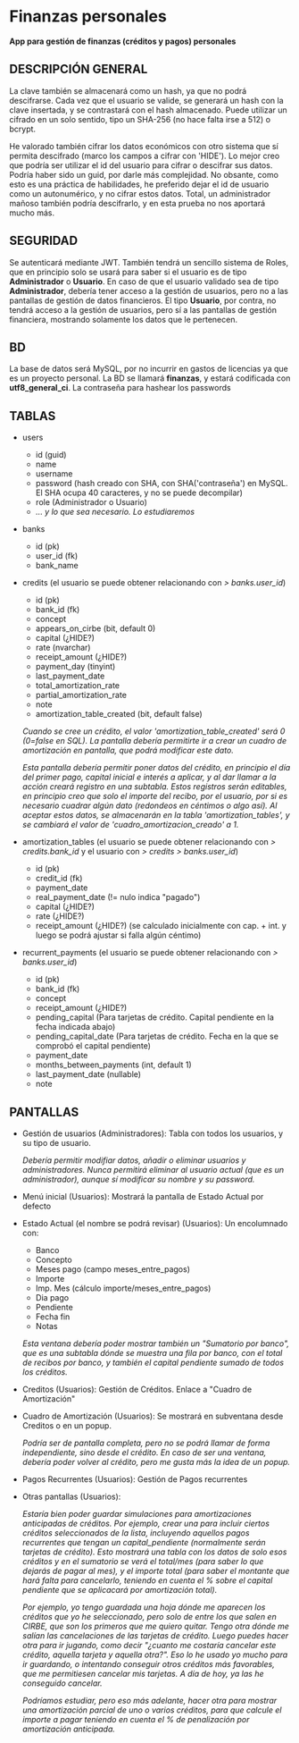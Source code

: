 # Finanzas personales
**App para gestión de finanzas (créditos y pagos) personales**

## DESCRIPCIÓN GENERAL ##
La clave también se almacenará como un hash, ya que no podrá descifrarse. Cada vez que el usuario se valide, se generará un hash con la clave insertada, y se contrastará con el hash almacenado. Puede utilizar un cifrado en un solo sentido, tipo un SHA-256 (no hace falta irse a 512) o bcrypt.

He valorado también cifrar los datos económicos con otro sistema que sí permita descifrado (marco los campos a cifrar con 'HIDE'). Lo mejor creo que podría ser utilizar el id del usuario para cifrar o descifrar sus datos. Podría haber sido un guid, por darle más complejidad. No obsante, como esto es una práctica de habilidades, he preferido dejar el id de usuario como un autonumérico, y no cifrar estos datos. Total, un administrador mañoso también podría descifrarlo, y en esta prueba no nos aportará mucho más.

## SEGURIDAD ##
Se autenticará mediante JWT. También tendrá un sencillo sistema de Roles, que en principio solo se usará para saber si el usuario es de tipo **Administrador** o **Usuario**. En caso de que el usuario validado sea de tipo **Administrador**, debería tener acceso a la gestión de usuarios, pero no a las pantallas de gestión de datos financieros. El tipo **Usuario**, por contra, no tendrá acceso a la gestión de usuarios, pero sí a las pantallas de gestión financiera, mostrando solamente los datos que le pertenecen.

## BD ##
La base de datos será MySQL, por no incurrir en gastos de licencias ya que es un proyecto personal. La BD se llamará **finanzas**, y estará codificada con **utf8_general_ci**.
La contraseña para hashear los passwords

## TABLAS ##
- users
  - id (guid)
  - name
  - username
  - password (hash creado con SHA, con SHA('contraseña') en MySQL. El SHA ocupa 40 caracteres, y no se puede decompilar)
  - role (Administrador o Usuario)
  - *... y lo que sea necesario. Lo estudiaremos*

- banks
  - id (pk)
  - user_id (fk)
  - bank_name		
		
- credits (el usuario se puede obtener relacionando con *> banks.user_id*)
  - id (pk)
  - bank_id (fk)
  - concept
  - appears_on_cirbe (bit, default 0)
  - capital (¿HIDE?)
  - rate (nvarchar)
  - receipt_amount (¿HIDE?)
  - payment_day (tinyint)
  - last_payment_date
  - total_amortization_rate
  - partial_amortization_rate
  - note
  - amortization_table_created (bit, default false)
	
  *Cuando se cree un crédito, el valor 'amortization_table_created' será 0 (0=false en SQL). La pantalla debería permitirte ir a crear un cuadro de amortización en pantalla, que podrá modificar este dato.*
	
  *Esta pantalla debería permitir poner datos del crédito, en principio el día del primer pago, capital inicial e interés a aplicar, y al dar llamar a la acción creará registro en una subtabla. Estos registros serán editables, en principio creo que solo el importe del recibo, por el usuario, por si es necesario cuadrar algún dato (redondeos en céntimos o algo así). Al aceptar estos datos, se almacenarán en la tabla 'amortization_tables', y se cambiará el valor de 'cuadro_amortizacion_creado' a 1.*
	
- amortization_tables (el usuario se puede obtener relacionando con *> credits.bank_id* y el usuario con *> credits > banks.user_id*)
  - id (pk)
  - credit_id (fk)
  - payment_date
  - real_payment_date (!= nulo indica "pagado")
  - capital (¿HIDE?)
  - rate (¿HIDE?)
  - receipt_amount (¿HIDE?) (se calculado inicialmente con cap. + int. y luego se podrá ajustar si falla algún céntimo)

- recurrent_payments (el usuario se puede obtener relacionando con *> banks.user_id*)
  - id (pk)
  - bank_id (fk)
  - concept
  - receipt_amount (¿HIDE?)
  - pending_capital (Para tarjetas de crédito. Capital pendiente en la fecha indicada abajo)
  - pending_capital_date (Para tarjetas de crédito. Fecha en la que se comprobó el capital pendiente)
  - payment_date
  - months_between_payments (int, default 1)
  - last_payment_date (nullable)
  - note	
	
## PANTALLAS ##
- Gestión de usuarios (Administradores): Tabla con todos los usuarios, y su tipo de usuario.

  *Debería permitir modifiar datos, añadir o eliminar usuarios y administradores. Nunca permitirá eliminar al usuario actual (que es un administrador), aunque sí modificar su nombre y su password.*

- Menú inicial (Usuarios): Mostrará la pantalla de Estado Actual por defecto

- Estado Actual (el nombre se podrá revisar) (Usuarios): Un encolumnado con:
  - Banco
  - Concepto
  - Meses pago (campo meses_entre_pagos)
  - Importe
  - Imp. Mes (cálculo importe/meses_entre_pagos)
  - Dia pago
  - Pendiente
  - Fecha fin
  - Notas
	
  *Esta ventana debería poder mostrar también un "Sumatorio por banco", que es una subtabla dónde se muestra una fila por banco, con el total de recibos por banco, y también el capital pendiente sumado de todos los créditos.*
	
- Creditos (Usuarios): Gestión de Créditos. Enlace a "Cuadro de Amortización"
	
- Cuadro de Amortización (Usuarios): Se mostrará en subventana desde Creditos o en un popup.

  *Podría ser de pantalla completa, pero no se podrá llamar de forma independiente, sino desde el crédito. En caso de ser una ventana, debería poder volver al crédito, pero me gusta más la idea de un popup.*
	
- Pagos Recurrentes (Usuarios): Gestión de Pagos recurrentes

- Otras pantallas (Usuarios):

  *Estaría bien poder guardar simulaciones para amortizaciones anticipadas de créditos. Por ejemplo, crear una para incluir ciertos créditos seleccionados de la lista, incluyendo aquellos pagos recurrentes que tengan un capital_pendiente (normalmente serán tarjetas de crédito). Esto mostrará una tabla con los datos de solo esos créditos y en el sumatorio se verá el total/mes (para saber lo que dejarás de pagar al mes), y el importe total (para saber el montante que hará falta para cancelarlo, teniendo en cuenta el % sobre el capital pendiente que se aplicacará por amortización total).*

  *Por ejemplo, yo tengo guardada una hoja dónde me aparecen los créditos que yo he seleccionado, pero solo de entre los que salen en CIRBE, que son los primeros que me quiero quitar. Tengo otra dónde me salían las cancelaciones de las tarjetas de crédito. Luego puedes hacer otra para ir jugando, como decir "¿cuanto me costaría cancelar este crédito, aquella tarjeta y aquella otra?". Eso lo he usado yo mucho para ir guardando, o intentando conseguir otros créditos más favorables, que me permitiesen cancelar mis tarjetas. A día de hoy, ya las he conseguido cancelar.*
	
  *Podríamos estudiar, pero eso más adelante, hacer otra para mostrar una amortización parcial de uno o varios créditos, para que calcule el importe a pagar teniendo en cuenta el % de penalización por amortización anticipada.*

